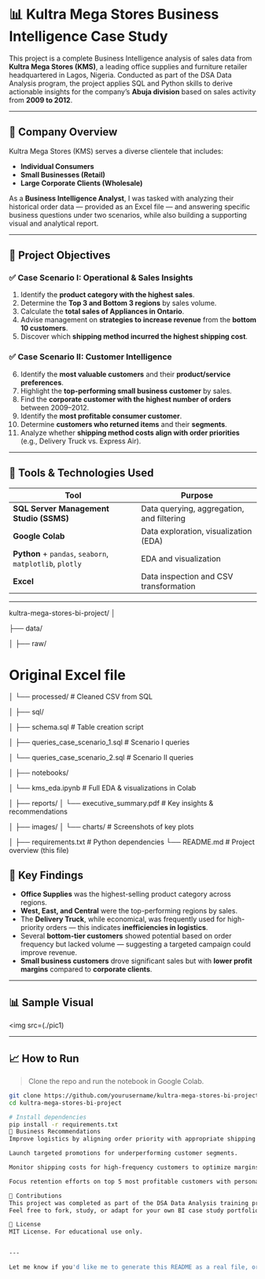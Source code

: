 # 📊 Kultra Mega Stores Business Intelligence Case Study

This project is a complete Business Intelligence analysis of sales data from **Kultra Mega Stores (KMS)**, a leading office supplies and furniture retailer headquartered in Lagos, Nigeria. Conducted as part of the DSA Data Analysis program, the project applies SQL and Python skills to derive actionable insights for the company’s **Abuja division** based on sales activity from **2009 to 2012**.

---

## 🏢 Company Overview

Kultra Mega Stores (KMS) serves a diverse clientele that includes:
- **Individual Consumers**
- **Small Businesses (Retail)**
- **Large Corporate Clients (Wholesale)**

As a **Business Intelligence Analyst**, I was tasked with analyzing their historical order data — provided as an Excel file — and answering specific business questions under two scenarios, while also building a supporting visual and analytical report.

---

## 🧠 Project Objectives

### ✅ **Case Scenario I: Operational & Sales Insights**
1. Identify the **product category with the highest sales**.
2. Determine the **Top 3 and Bottom 3 regions** by sales volume.
3. Calculate the **total sales of Appliances in Ontario**.
4. Advise management on **strategies to increase revenue** from the **bottom 10 customers**.
5. Discover which **shipping method incurred the highest shipping cost**.

### ✅ **Case Scenario II: Customer Intelligence**
6. Identify the **most valuable customers** and their **product/service preferences**.
7. Highlight the **top-performing small business customer** by sales.
8. Find the **corporate customer with the highest number of orders** between 2009–2012.
9. Identify the **most profitable consumer customer**.
10. Determine **customers who returned items** and their **segments**.
11. Analyze whether **shipping method costs align with order priorities** (e.g., Delivery Truck vs. Express Air).

---

## 🧰 Tools & Technologies Used

| Tool         | Purpose                          |
|--------------|----------------------------------|
| **SQL Server Management Studio (SSMS)** | Data querying, aggregation, and filtering |
| **Google Colab** | Data exploration, visualization (EDA) |
| **Python** + `pandas`, `seaborn`, `matplotlib`, `plotly` | EDA and visualization |
| **Excel** | Data inspection and CSV transformation |

---
kultra-mega-stores-bi-project/
│

├── data/

│   ├── raw/ 
# Original Excel file

│   └── processed/                  # Cleaned CSV from SQL

│
├── sql/

│   ├── schema.sql                  # Table creation script

│   ├── queries_case_scenario_1.sql  # Scenario I queries

│   └── queries_case_scenario_2.sql  # Scenario II queries

│
├── notebooks/

│   └── kms_eda.ipynb               # Full EDA & visualizations in Colab

│
├── reports/
│   └── executive_summary.pdf       # Key insights & recommendations

│
├── images/
│   └── charts/                     # Screenshots of key plots

│
├── requirements.txt                # Python dependencies
└── README.md                       # Project overview (this file)


## 📌 Key Findings

- **Office Supplies** was the highest-selling product category across regions.
- **West, East, and Central** were the top-performing regions by sales.
- The **Delivery Truck**, while economical, was frequently used for high-priority orders — this indicates **inefficiencies in logistics**.
- Several **bottom-tier customers** showed potential based on order frequency but lacked volume — suggesting a targeted campaign could improve revenue.
- **Small business customers** drove significant sales but with **lower profit margins** compared to **corporate clients**.

---

## 📊 Sample Visual

<img src=(./pic1)

---

## 📈 How to Run

> Clone the repo and run the notebook in Google Colab.

```bash
git clone https://github.com/yourusername/kultra-mega-stores-bi-project.git
cd kultra-mega-stores-bi-project

# Install dependencies
pip install -r requirements.txt
📑 Business Recommendations
Improve logistics by aligning order priority with appropriate shipping methods.

Launch targeted promotions for underperforming customer segments.

Monitor shipping costs for high-frequency customers to optimize margins.

Focus retention efforts on top 5 most profitable customers with personalized incentives.

🤝 Contributions
This project was completed as part of the DSA Data Analysis training program.
Feel free to fork, study, or adapt for your own BI case study portfolio.

🧾 License
MIT License. For educational use only.


---

Let me know if you'd like me to generate this README as a real file, or help you auto-create the full GitHub folder structure locally or via Colab.
